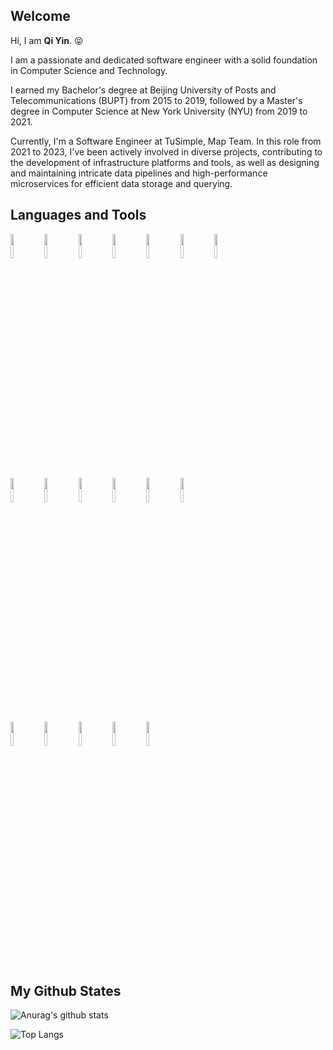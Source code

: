 ## Welcome
Hi, I am **Qi Yin**. 😝

I am a passionate and dedicated software engineer with a solid foundation in Computer Science and Technology.  

I earned my Bachelor's degree at Beijing University of Posts and Telecommunications (BUPT) from 2015 to 2019, followed by a Master's degree in Computer Science at New York University (NYU) from 2019 to 2021.  

Currently, I'm a Software Engineer at TuSimple, Map Team. In this role from 2021 to 2023, I've been actively involved in diverse projects, contributing to the development of infrastructure platforms and tools, as well as designing and maintaining intricate data pipelines and high-performance microservices for efficient data storage and querying. 

## Languages and Tools

<p>  
  <!-- Your languages and tools. Be careful with the alignment. 
  You can use this sites to get logos: https://www.vectorlogo.zone or https://simpleicons.org/
  -->


  <code><img width="10%" src="https://www.vectorlogo.zone/logos/golang/golang-ar21.svg"></code> 
  <code><img width="10%" src="https://www.vectorlogo.zone/logos/python/python-ar21.svg"></code> 
  <code><img width="10%" src="https://www.vectorlogo.zone/logos/java/java-ar21.svg"></code>
  <code><img width="10%" src="https://www.vectorlogo.zone/logos/amazon_aws/amazon_aws-ar21.svg"></code> 
  <code><img width="10%" src="https://www.vectorlogo.zone/logos/kubernetes/kubernetes-ar21.svg"></code> 
  <code><img width="10%" src="https://www.vectorlogo.zone/logos/helmsh/helmsh-ar21.svg"></code> 
  <code><img width="10%" src="https://www.vectorlogo.zone/logos/argoprojio/argoprojio-ar21.svg"></code>
  <br />
  <code><img width="10%" src="https://www.vectorlogo.zone/logos/postgresql/postgresql-ar21.svg"></code> 
  <code><img width="10%" src="https://www.vectorlogo.zone/logos/docker/docker-ar21.svg"></code> 
  <code><img width="10%" src="https://www.vectorlogo.zone/logos/sqlite/sqlite-ar21.svg"></code> 
  <code><img width="10%" src="https://www.vectorlogo.zone/logos/openapis/openapis-ar21.svg"></code> 
  <code><img width="10%" src="https://www.vectorlogo.zone/logos/apache_kafka/apache_kafka-ar21.svg"></code> 
  <code><img width="10%" src="https://www.vectorlogo.zone/logos/grpcio/grpcio-ar21.svg"></code>
  <br />
  <code><img width="10%" src="https://www.vectorlogo.zone/logos/linux/linux-ar21.svg"></code>
  <code><img width="10%" src="https://www.vectorlogo.zone/logos/pytorch/pytorch-ar21.svg"></code>
  <code><img width="10%" src="https://www.vectorlogo.zone/logos/github/github-ar21.svg"></code>
  <code><img width="10%" src="https://www.vectorlogo.zone/logos/git-scm/git-scm-ar21.svg"></code>
  <code><img width="10%" src="https://www.vectorlogo.zone/logos/qtio/qtio-ar21.svg"></code>
  </p>

 

## My Github States

![Anurag's github stats](https://github-readme-stats.vercel.app/api?username=yq605879396&show_icons=true&theme=tokyonight)

![Top Langs](https://github-readme-stats.vercel.app/api/top-langs/?username=yq605879396&layout=compact)



